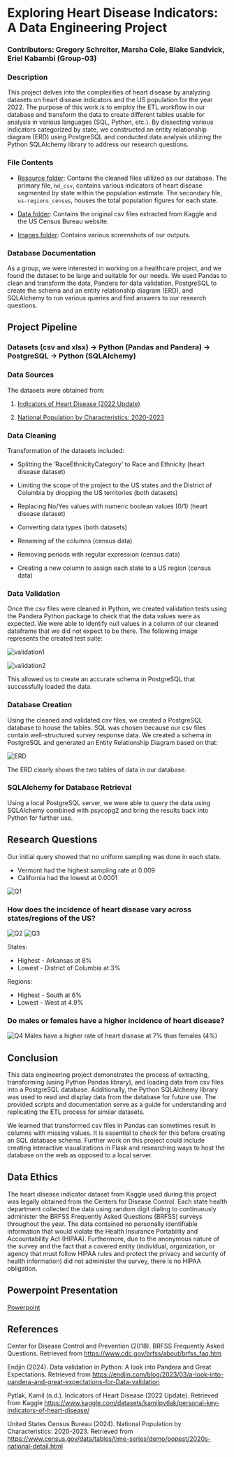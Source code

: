 # Exploring Heart Disease Indicators: A Data Engineering Project

### Contributors: Gregory Schreiter, Marsha Cole, Blake Sandvick, Eriel Kabambi (Group-03)

### Description 
This project delves into the complexities of heart disease by analyzing datasets on heart disease indicators and the US population for the year 2022. The purpose of this work is to employ the ETL workflow in our database and transform the data to create different tables usable for analysis in various languages (SQL, Python, etc.). By dissecting various indicators categorized by state, we constructed an entity relationship diagram (ERD) using PostgreSQL and conducted data analysis utilizing the Python SQLAlchemy library to address our research questions.

### File Contents
- [Resource folder](https://github.com/schr0841/project-3-group-03/tree/main/Resource): Contains the cleaned files utilized as our database. The primary file, `hd_csv`, contains various indicators of heart disease segmented by state within the population estimate. The secondary file, `us-regions_census`, houses the total population figures for each state.

- [Data folder](https://github.com/schr0841/project-3-group-03/tree/main/data): Contains the original csv files extracted from Kaggle and the US Census Bureau website.
  
- [Images folder](https://github.com/schr0841/project-3-group-03/tree/main/images): Contains various screenshots of our outputs.

### Database Documentation
As a group, we were interested in working on a healthcare project, and we found the dataset to be large and suitable for our needs. We used Pandas to clean and transform the data, Pandera for data validation, PostgreSQL to create the schema and an entity relationship diagram (ERD), and SQLAlchemy to run various queries and find answers to our research questions.

## Project Pipeline
### Datasets (csv and xlsx) -> Python (Pandas and Pandera) -> PostgreSQL -> Python (SQLAlchemy)

### Data Sources
The datasets were obtained from:
1. [Indicators of Heart Disease (2022 Update)](https://www.kaggle.com/datasets/kamilpytlak/personal-key-indicators-of-heart-disease/)

2. [National Population by Characteristics: 2020-2023](https://www.census.gov/data/tables/time-series/demo/popest/2020s-national-detail.html)

### Data Cleaning

Transformation of the datasets included:

- Splitting the ‘RaceEthnicityCategory’ to Race and Ethnicity (heart disease dataset)

- Limiting the scope of the project to the US states and the District of Columbia by dropping the US territories (both datasets)

- Replacing No/Yes values with numeric boolean values (0/1) (heart disease dataset)

- Converting data types (both datasets)

- Renaming of the columns (census data)

- Removing periods with regular expression (census data)

- Creating a new column to assign each state to a US region (census data)

### Data Validation

Once the csv files were cleaned in Python, we created validation tests using the Pandera Python package to check that the data values were as expected.  We were able to identify null values in a column of our cleaned dataframe that we did not expect to be there. The following image represents the created test suite:

![validation1](https://github.com/schr0841/project-3-group-03/blob/main/images/validation1.png)

![validation2](https://github.com/schr0841/project-3-group-03/blob/main/images/validation2.png)

This allowed us to create an accurate schema in PostgreSQL that successfully loaded the data.


### Database Creation

Using the cleaned and validated csv files, we created a PostgreSQL database to house the tables. SQL was chosen because our csv files contain well-structured survey  response data. We created a schema in PostgreSQL and generated an Entity Relationship Diagram based on that:

![ERD](https://github.com/schr0841/project-3-group-03/blob/main/images/ERD.png)

The ERD clearly shows the two tables of data in our database.


### SQLAlchemy for Database Retrieval
Using a local PostgreSQL server, we were able to query the data using SQLAlchemy combined with psycopg2 and bring the results back into Python for further use.

## Research Questions
Our initial query showed that no uniform sampling was done in each state. 
- Vermont had the highest sampling rate at 0.009
- California had the lowest at 0.0001
  
![Q1](https://github.com/schr0841/project-3-group-03/blob/main/images/researchQ1.png)

### How does the incidence of heart disease vary across states/regions of the US?
![Q2](https://github.com/schr0841/project-3-group-03/blob/main/images/researchQ2.png)
![Q3](https://github.com/schr0841/project-3-group-03/blob/main/images/researchQ3.png)

States:  
- Highest - Arkansas at 8% 
- Lowest - District of Columbia at 3%

Regions:  
- Highest - South at 6% 
- Lowest - West at 4.9%

### Do males or females have a higher incidence of heart disease?
![Q4](https://github.com/schr0841/project-3-group-03/blob/main/images/researchQ4.png)
Males have a higher rate of heart disease at 7% than females (4%)

## Conclusion
This data engineering project demonstrates the process of extracting, transforming (using Python Pandas library), and loading data from csv files into a PostgreSQL database. Additionally, the Python SQLAlchemy library was used to read and display data from the database for future use. The provided scripts and documentation serve as a guide for understanding and replicating the ETL process for similar datasets. 

We learned that transformed csv files in Pandas can sometimes result in columns with missing values. It is essential to check for this before creating an SQL database schema. Further work on this project could include creating interactive visualizations in Flask and researching ways to host the database on the web as opposed to a local server.

## Data Ethics
The heart disease indicator dataset from Kaggle used during this project was legally obtained from the Centers for Disease Control. Each state health department collected the data using random digit dialing to continuously administer the BRFSS Frequently Asked Questions (BRFSS) surveys throughout the year. The data contained no personally identifiable information that would violate the Health Insurance Portability and Accountability Act (HIPAA). Furthermore, due to the anonymous nature of the survey and the fact that a covered entity (individual, organization, or agency that must follow HIPAA rules and protect the privacy and security of health information) did not administer the survey, there is no HIPAA obligation. 

## Powerpoint Presentation
[Powerpoint](https://docs.google.com/presentation/d/1nbJjvZ2oBHr72w8mUIXYPjzHL8iaukPHhhD4FCmoun8/edit?usp=sharing)

## References
Center for Disease Control and Prevention (2018). BRFSS Frequently Asked Questions. Retrieved from https://www.cdc.gov/brfss/about/brfss_faq.htm

Endjin (2024). Data validation in Python: A look into Pandera and Great Expectations. Retrieved from https://endjin.com/blog/2023/03/a-look-into-pandera-and-great-expectations-for-Data-validation

Pytlak, Kamil (n.d.). Indicators of Heart Disease (2022 Update). Retrieved from Kaggle https://www.kaggle.com/datasets/kamilpytlak/personal-key-indicators-of-heart-disease/

United States Census Bureau (2024). National Population by Characteristics: 2020-2023. Retrieved from https://www.census.gov/data/tables/time-series/demo/popest/2020s-national-detail.html

